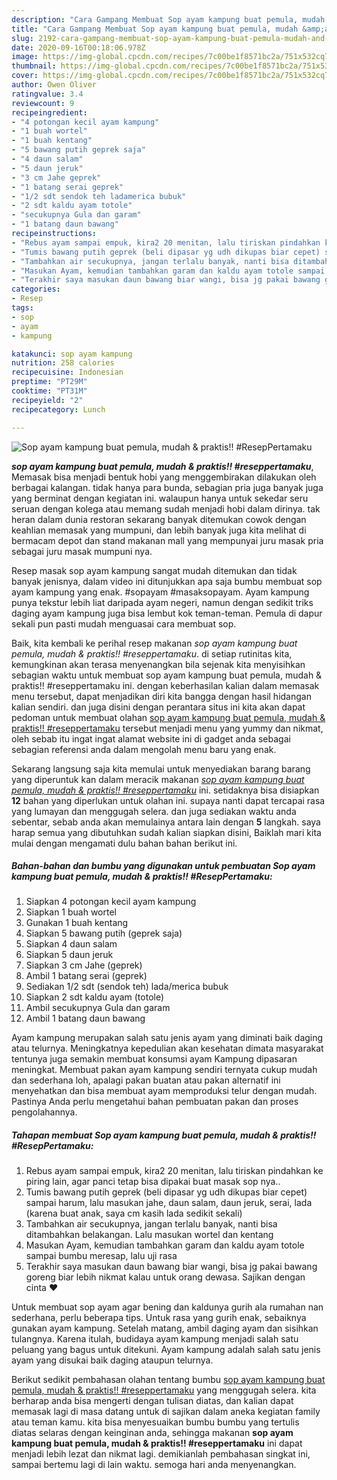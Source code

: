 ```yaml
---
description: "Cara Gampang Membuat Sop ayam kampung buat pemula, mudah &amp;amp; praktis!! #ResepPertamaku Lezat"
title: "Cara Gampang Membuat Sop ayam kampung buat pemula, mudah &amp;amp; praktis!! #ResepPertamaku Lezat"
slug: 2192-cara-gampang-membuat-sop-ayam-kampung-buat-pemula-mudah-and-amp-praktis-reseppertamaku-lezat
date: 2020-09-16T00:18:06.978Z
image: https://img-global.cpcdn.com/recipes/7c00be1f8571bc2a/751x532cq70/sop-ayam-kampung-buat-pemula-mudah-praktis-reseppertamaku-foto-resep-utama.jpg
thumbnail: https://img-global.cpcdn.com/recipes/7c00be1f8571bc2a/751x532cq70/sop-ayam-kampung-buat-pemula-mudah-praktis-reseppertamaku-foto-resep-utama.jpg
cover: https://img-global.cpcdn.com/recipes/7c00be1f8571bc2a/751x532cq70/sop-ayam-kampung-buat-pemula-mudah-praktis-reseppertamaku-foto-resep-utama.jpg
author: Owen Oliver
ratingvalue: 3.4
reviewcount: 9
recipeingredient:
- "4 potongan kecil ayam kampung"
- "1 buah wortel"
- "1 buah kentang"
- "5 bawang putih geprek saja"
- "4 daun salam"
- "5 daun jeruk"
- "3 cm Jahe geprek"
- "1 batang serai geprek"
- "1/2 sdt sendok teh ladamerica bubuk"
- "2 sdt kaldu ayam totole"
- "secukupnya Gula dan garam"
- "1 batang daun bawang"
recipeinstructions:
- "Rebus ayam sampai empuk, kira2 20 menitan, lalu tiriskan pindahkan ke piring lain, agar panci tetap bisa dipakai buat masak sop nya.."
- "Tumis bawang putih geprek (beli dipasar yg udh dikupas biar cepet) sampai harum, lalu masukan jahe, daun salam, daun jeruk, serai, lada (karena buat anak, saya cm kasih lada sedikit sekali)"
- "Tambahkan air secukupnya, jangan terlalu banyak, nanti bisa ditambahkan belakangan. Lalu masukan wortel dan kentang"
- "Masukan Ayam, kemudian tambahkan garam dan kaldu ayam totole sampai bumbu meresap, lalu uji rasa"
- "Terakhir saya masukan daun bawang biar wangi, bisa jg pakai bawang goreng biar lebih nikmat kalau untuk orang dewasa. Sajikan dengan cinta ❤️"
categories:
- Resep
tags:
- sop
- ayam
- kampung

katakunci: sop ayam kampung 
nutrition: 258 calories
recipecuisine: Indonesian
preptime: "PT29M"
cooktime: "PT31M"
recipeyield: "2"
recipecategory: Lunch

---
```



![Sop ayam kampung buat pemula, mudah &amp; praktis!! #ResepPertamaku](https://img-global.cpcdn.com/recipes/7c00be1f8571bc2a/751x532cq70/sop-ayam-kampung-buat-pemula-mudah-praktis-reseppertamaku-foto-resep-utama.jpg)

<b><i>sop ayam kampung buat pemula, mudah &amp; praktis!! #reseppertamaku</i></b>, Memasak bisa menjadi bentuk hobi yang menggembirakan dilakukan oleh berbagai kalangan. tidak hanya para bunda, sebagian pria juga banyak juga yang berminat dengan kegiatan ini. walaupun hanya untuk sekedar seru seruan dengan kolega atau memang sudah menjadi hobi dalam dirinya. tak heran dalam dunia restoran sekarang banyak ditemukan cowok dengan keahlian memasak yang mumpuni, dan lebih banyak juga kita melihat di bermacam depot dan stand makanan mall yang mempunyai juru masak pria sebagai juru masak mumpuni nya.

Resep masak sop ayam kampung sangat mudah ditemukan dan tidak banyak jenisnya, dalam video ini ditunjukkan apa saja bumbu membuat sop ayam kampung yang enak. #sopayam #masaksopayam. Ayam kampung punya tekstur lebih liat daripada ayam negeri, namun dengan sedikit triks daging ayam kampung juga bisa lembut kok teman-teman. Pemula di dapur sekali pun pasti mudah menguasai cara membuat sop.

Baik, kita kembali ke perihal resep makanan <i>sop ayam kampung buat pemula, mudah &amp; praktis!! #reseppertamaku</i>. di setiap rutinitas kita, kemungkinan akan terasa menyenangkan bila sejenak kita menyisihkan sebagian waktu untuk membuat sop ayam kampung buat pemula, mudah &amp; praktis!! #reseppertamaku ini. dengan keberhasilan kalian dalam memasak menu tersebut, dapat menjadikan diri kita bangga dengan hasil hidangan kalian sendiri. dan juga disini dengan perantara situs ini kita akan dapat pedoman untuk membuat olahan <u>sop ayam kampung buat pemula, mudah &amp; praktis!! #reseppertamaku</u> tersebut menjadi menu yang yummy dan nikmat, oleh sebab itu ingat ingat alamat website ini di gadget anda sebagai sebagian referensi anda dalam mengolah menu baru yang enak.


Sekarang langsung saja kita memulai untuk menyediakan barang barang yang diperuntuk kan dalam meracik makanan <u><i>sop ayam kampung buat pemula, mudah &amp; praktis!! #reseppertamaku</i></u> ini. setidaknya bisa disiapkan <b>12</b> bahan yang diperlukan untuk olahan ini. supaya nanti dapat tercapai rasa yang lumayan dan menggugah selera. dan juga sediakan waktu anda sebentar, sebab anda akan memulainya antara lain dengan <b>5</b> langkah. saya harap semua yang dibutuhkan sudah kalian siapkan disini, Baiklah mari kita mulai dengan mengamati dulu bahan bahan berikut ini.

<!--inarticleads1-->

##### Bahan-bahan dan bumbu yang digunakan untuk pembuatan Sop ayam kampung buat pemula, mudah &amp; praktis!! #ResepPertamaku:

1. Siapkan 4 potongan kecil ayam kampung
1. Siapkan 1 buah wortel
1. Gunakan 1 buah kentang
1. Siapkan 5 bawang putih (geprek saja)
1. Siapkan 4 daun salam
1. Siapkan 5 daun jeruk
1. Siapkan 3 cm Jahe (geprek)
1. Ambil 1 batang serai (geprek)
1. Sediakan 1/2 sdt (sendok teh) lada/merica bubuk
1. Siapkan 2 sdt kaldu ayam (totole)
1. Ambil secukupnya Gula dan garam
1. Ambil 1 batang daun bawang


Ayam kampung merupakan salah satu jenis ayam yang diminati baik daging atau telurnya. Meningkatnya kepedulian akan kesehatan dimata masyarakat tentunya juga semakin membuat konsumsi ayam Kampung dipasaran meningkat. Membuat pakan ayam kampung sendiri ternyata cukup mudah dan sederhana loh, apalagi pakan buatan atau pakan alternatif ini menyehatkan dan bisa membuat ayam memproduksi telur dengan mudah. Pastinya Anda perlu mengetahui bahan pembuatan pakan dan proses pengolahannya. 

<!--inarticleads2-->

##### Tahapan membuat Sop ayam kampung buat pemula, mudah &amp; praktis!! #ResepPertamaku:

1. Rebus ayam sampai empuk, kira2 20 menitan, lalu tiriskan pindahkan ke piring lain, agar panci tetap bisa dipakai buat masak sop nya..
1. Tumis bawang putih geprek (beli dipasar yg udh dikupas biar cepet) sampai harum, lalu masukan jahe, daun salam, daun jeruk, serai, lada (karena buat anak, saya cm kasih lada sedikit sekali)
1. Tambahkan air secukupnya, jangan terlalu banyak, nanti bisa ditambahkan belakangan. Lalu masukan wortel dan kentang
1. Masukan Ayam, kemudian tambahkan garam dan kaldu ayam totole sampai bumbu meresap, lalu uji rasa
1. Terakhir saya masukan daun bawang biar wangi, bisa jg pakai bawang goreng biar lebih nikmat kalau untuk orang dewasa. Sajikan dengan cinta ❤️


Untuk membuat sop ayam agar bening dan kaldunya gurih ala rumahan nan sederhana, perlu beberapa tips. Untuk rasa yang gurih enak, sebaiknya gunakan ayam kampung. Setelah matang, ambil daging ayam dan sisihkan tulangnya. Karena itulah, budidaya ayam kampung menjadi salah satu peluang yang bagus untuk ditekuni. Ayam kampung adalah salah satu jenis ayam yang disukai baik daging ataupun telurnya. 

Berikut sedikit pembahasan olahan tentang bumbu <u>sop ayam kampung buat pemula, mudah &amp; praktis!! #reseppertamaku</u> yang menggugah selera. kita berharap anda bisa mengerti dengan tulisan diatas, dan kalian dapat memasak lagi di masa datang untuk di sajikan dalam aneka kegiatan family atau teman kamu. kita bisa menyesuaikan bumbu bumbu yang tertulis diatas selaras dengan keinginan anda, sehingga makanan <b>sop ayam kampung buat pemula, mudah &amp; praktis!! #reseppertamaku</b> ini dapat menjadi lebih lezat dan nikmat lagi. demikianlah pembahasan singkat ini, sampai bertemu lagi di lain waktu. semoga hari anda menyenangkan.
